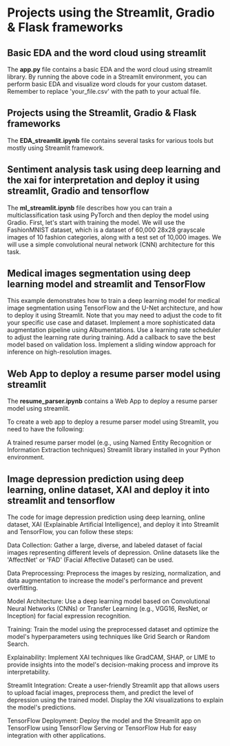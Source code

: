 # Projects using the Streamlit, Gradio & Flask frameworks 

## Basic EDA and the word cloud using streamlit 

The **app.py** file contains a basic EDA and the word cloud using streamlit library.
By running the above code in a Streamlit environment, you can perform basic EDA and visualize word clouds for your custom dataset. Remember to replace 'your_file.csv' with the path to your actual file.


## Projects using the Streamlit, Gradio & Flask frameworks 

The **EDA_streamlit.ipynb** file contains several tasks for various tools but mostly using Streamlit framework.

## Sentiment analysis task using deep learning and the xai for interpretation and deploy it using streamlit, Gradio and tensorflow

The **ml_streamlit.ipynb** file describes how you can train a multiclassification task using PyTorch and then deploy the model using Gradio. First, let's start with training the model. We will use the FashionMNIST dataset, which is a dataset of 60,000 28x28 grayscale images of 10 fashion categories, along with a test set of 10,000 images. We will use a simple convolutional neural network (CNN) architecture for this task. 

## Medical images segmentation using deep learning model and streamlit and TensorFlow

This example demonstrates how to train a deep learning model for medical image segmentation using TensorFlow and the U-Net architecture, and how to deploy it using Streamlit. Note that you may need to adjust the code to fit your specific use case and dataset. Implement a more sophisticated data augmentation pipeline using Albumentations. Use a learning rate scheduler to adjust the learning rate during training. Add a callback to save the best model based on validation loss. Implement a sliding window approach for inference on high-resolution images.

## Web App to deploy a resume parser model using streamlit

The **resume_parser.ipynb** contains a Web App to deploy a resume parser model using streamlit.

To create a web app to deploy a resume parser model using Streamlit, you need to have the following:

A trained resume parser model (e.g., using Named Entity Recognition or Information Extraction techniques)
Streamlit library installed in your Python environment.

## Image depression prediction using deep learning, online dataset, XAI and deploy it into streamlit and tensorflow

The code for image depression prediction using deep learning, online dataset, XAI (Explainable Artificial Intelligence), and deploy it into Streamlit and TensorFlow, you can follow these steps:

Data Collection: Gather a large, diverse, and labeled dataset of facial images representing different levels of depression. Online datasets like the 'AffectNet' or 'FAD' (Facial Affective Dataset) can be used.

Data Preprocessing: Preprocess the images by resizing, normalization, and data augmentation to increase the model's performance and prevent overfitting.

Model Architecture: Use a deep learning model based on Convolutional Neural Networks (CNNs) or Transfer Learning (e.g., VGG16, ResNet, or Inception) for facial expression recognition.

Training: Train the model using the preprocessed dataset and optimize the model's hyperparameters using techniques like Grid Search or Random Search.

Explainability: Implement XAI techniques like GradCAM, SHAP, or LIME to provide insights into the model's decision-making process and improve its interpretability.

Streamlit Integration: Create a user-friendly Streamlit app that allows users to upload facial images, preprocess them, and predict the level of depression using the trained model. Display the XAI visualizations to explain the model's predictions.

TensorFlow Deployment: Deploy the model and the Streamlit app on TensorFlow using TensorFlow Serving or TensorFlow Hub for easy integration with other applications.
